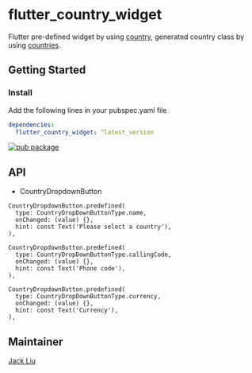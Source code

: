 # flutter_country_widget

Flutter pre-defined widget by using [country](https://github.com/aaassseee/country/tree/master/country), generated
country class by using [countries](https://github.com/countries/countries).

## Getting Started

### Install

Add the following lines in your pubspec.yaml file

```yaml
dependencies:
  flutter_country_widget: ^latest_version
```

[![pub package](https://img.shields.io/pub/v/flutter_country_utility.svg)](https://pub.dartlang.org/packages/flutter_country_utility)

## API

* CountryDropdownButton

```
CountryDropdownButton.predefined(
  type: CountryDropDownButtonType.name,
  onChanged: (value) {},
  hint: const Text('Please select a country'),
),

CountryDropdownButton.predefined(
  type: CountryDropDownButtonType.callingCode,
  onChanged: (value) {},
  hint: const Text('Phone code'),
),

CountryDropdownButton.predefined(
  type: CountryDropDownButtonType.currency,
  onChanged: (value) {},
  hint: const Text('Currency'),
),
```

## Maintainer

[Jack Liu](https://github.com/aaassseee)